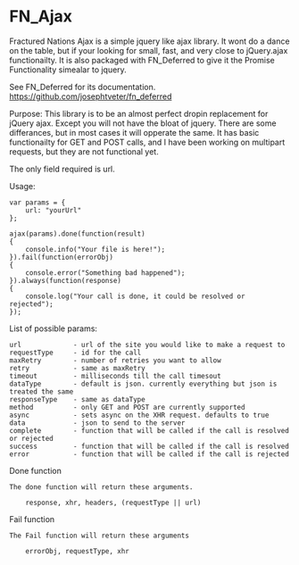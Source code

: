# FN_Ajax

Fractured Nations Ajax is a simple jquery like ajax library.  It wont do a dance on the table, but if your looking for small, fast, and very close to jQuery.ajax functionailty.  It is also packaged with FN_Deferred to give it the Promise Functionality simealar to jquery.  

See FN_Deferred for its documentation.
	https://github.com/josephtveter/fn_deferred

Purpose:
	This library is to be an almost perfect dropin replacement for jQuery ajax. Except you will not have the bloat of jquery.  There are some differances, but in most cases it will opperate the same.  It has basic functionailty for GET and POST calls, and I have been working on multipart requests, but they are not functional yet.

The only field required is url.  

Usage:

	var params = {
		url: "yourUrl"
	};

	ajax(params).done(function(result)
	{
		console.info("Your file is here!");
	}).fail(function(errorObj)
	{
		console.error("Something bad happened");
	}).always(function(response)
	{
		console.log("Your call is done, it could be resolved or rejected");
	});


List of possible params:

	url 			- url of the site you would like to make a request to
	requestType 	- id for the call
	maxRetry 		- number of retries you want to allow
	retry 			- same as maxRetry
	timeout			- milliseconds till the call timesout 
	dataType 		- default is json. currently everything but json is treated the same
	responseType 	- same as dataType
	method 			- only GET and POST are currently supported
	async 			- sets async on the XHR request. defaults to true
	data 			- json to send to the server
	complete 		- function that will be called if the call is resolved or rejected
	success 		- function that will be called if the call is resolved
	error 			- function that will be called if the call is rejected

Done function

	The done function will return these arguments.

		response, xhr, headers, (requestType || url)

Fail function

	The Fail function will return these arguments

		errorObj, requestType, xhr

